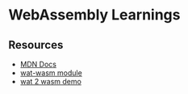 # WebAssembly Learnings

## Resources

- [MDN Docs](https://developer.mozilla.org/en-US/docs/WebAssembly/Understanding_the_text_format)
- [wat-wasm module](https://github.com/battlelinegames/wat-wasm)
- [wat 2 wasm demo](https://webassembly.github.io/wabt/demo/wat2wasm/)
